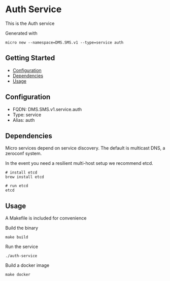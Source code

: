 # Auth Service

This is the Auth service

Generated with

```
micro new --namespace=DMS.SMS.v1 --type=service auth
```

## Getting Started

- [Configuration](#configuration)
- [Dependencies](#dependencies)
- [Usage](#usage)

## Configuration

- FQDN: DMS.SMS.v1.service.auth
- Type: service
- Alias: auth

## Dependencies

Micro services depend on service discovery. The default is multicast DNS, a zeroconf system.

In the event you need a resilient multi-host setup we recommend etcd.

```
# install etcd
brew install etcd

# run etcd
etcd
```

## Usage

A Makefile is included for convenience

Build the binary

```
make build
```

Run the service
```
./auth-service
```

Build a docker image
```
make docker
```
